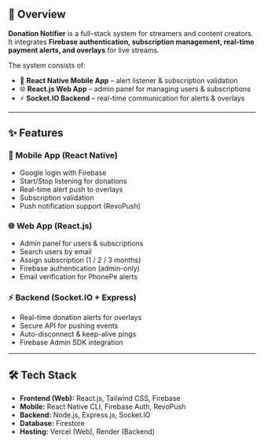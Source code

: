 ## 📌 Overview  
**Donation Notifier** is a full-stack system for streamers and content creators.  
It integrates **Firebase authentication, subscription management, real-time payment alerts, and overlays** for live streams.  

The system consists of:  
- 📱 **React Native Mobile App** – alert listener & subscription validation  
- 🌐 **React.js Web App** – admin panel for managing users & subscriptions  
- ⚡ **Socket.IO Backend** – real-time communication for alerts & overlays  

---

## ✨ Features  

### 📱 Mobile App (React Native)  
- Google login with Firebase  
- Start/Stop listening for donations  
- Real-time alert push to overlays  
- Subscription validation  
- Push notification support (RevoPush)  

### 🌐 Web App (React.js)  
- Admin panel for users & subscriptions  
- Search users by email  
- Assign subscription (1 / 2 / 3 months)  
- Firebase authentication (admin-only)  
- Email verification for PhonePe alerts  

### ⚡ Backend (Socket.IO + Express)  
- Real-time donation alerts for overlays  
- Secure API for pushing events  
- Auto-disconnect & keep-alive pings  
- Firebase Admin SDK integration  

---

## 🛠️ Tech Stack  
- **Frontend (Web):** React.js, Tailwind CSS, Firebase  
- **Mobile:** React Native CLI, Firebase Auth, RevoPush  
- **Backend:** Node.js, Express.js, Socket.IO  
- **Database:** Firestore  
- **Hosting:** Vercel (Web), Render (Backend)  

